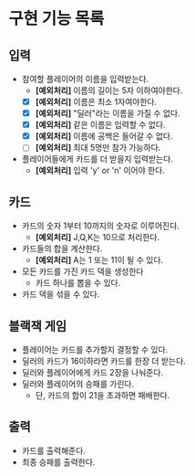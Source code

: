 # 구현 기능 목록

## 입력

- 참여할 플레이어의 이름을 입력받는다.
    - **[예외처리]** 이름의 길이는 5자 이하여야한다.
    - [x] **[예외처리]** 이름은 최소 1자여야한다.
    - [x] **[예외처리]** "딜러"라는 이름을 가질 수 없다.
    - [x] **[예외처리]** 같은 이름은 입력할 수 없다.
    - [x] **[예외처리]** 이름에 공백은 들어갈 수 없다.
    - [ ] **[예외처리]** 최대 5명만 참가 가능하다.
- 플레이어들에게 카드를 더 받을지 입력받는다.
    - **[예외처리]** 입력 'y' or 'n' 이어야 한다.

## 카드

- 카드의 숫자 1부터 10까지의 숫자로 이루어진다.
    - **[예외처리]** J,Q,K는 10으로 처리한다.
- 카드들의 합을 계산한다.
    - **[예외처리]** A는 1 또는 11이 될 수 있다.
- 모든 카드를 가진 카드 덱을 생성한다
    - 카드 하나를 뽑을 수 있다.
- 카드 덱을 섞을 수 있다.

## 블랙잭 게임

- 플레이어는 카드를 추가할지 결정할 수 있다.
- 딜러의 카드가 16이하라면 카드를 한장 더 받는다.
- 딜러와 플레이어에게 카드 2장을 나눠준다.
- 딜러와 플레이어의 승패를 가린다.
    - 단, 카드의 합이 21을 초과하면 패배한다.

## 출력

- 카드를 출력해준다.
- 최종 승패를 출력한다.
